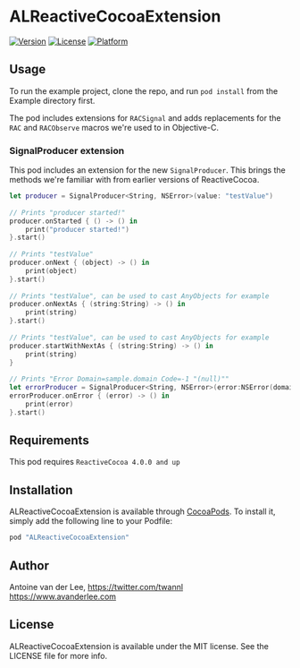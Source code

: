 # ALReactiveCocoaExtension

[![Version](https://img.shields.io/cocoapods/v/ALReactiveCocoaExtension.svg?style=flat)](http://cocoapods.org/pods/ALReactiveCocoaExtension)
[![License](https://img.shields.io/cocoapods/l/ALReactiveCocoaExtension.svg?style=flat)](http://cocoapods.org/pods/ALReactiveCocoaExtension)
[![Platform](https://img.shields.io/cocoapods/p/ALReactiveCocoaExtension.svg?style=flat)](http://cocoapods.org/pods/ALReactiveCocoaExtension)

## Usage

To run the example project, clone the repo, and run `pod install` from the Example directory first.

The pod includes extensions for `RACSignal` and adds replacements for the `RAC` and `RACObserve` macros we're used to in Objective-C.

### SignalProducer extension
This pod includes an extension for the new `SignalProducer`. This brings the methods we're familiar with from earlier versions of ReactiveCocoa.

```swift
let producer = SignalProducer<String, NSError>(value: "testValue")
    
// Prints "producer started!"
producer.onStarted { () -> () in
    print("producer started!")
}.start()
    
// Prints "testValue"
producer.onNext { (object) -> () in
    print(object)
}.start()
    
// Prints "testValue", can be used to cast AnyObjects for example
producer.onNextAs { (string:String) -> () in
    print(string)
}.start()
    
// Prints "testValue", can be used to cast AnyObjects for example
producer.startWithNextAs { (string:String) -> () in
    print(string)
}
    
// Prints "Error Domain=sample.domain Code=-1 "(null)""
let errorProducer = SignalProducer<String, NSError>(error:NSError(domain: "sample.domain", code: -1, userInfo: nil))
errorProducer.onError { (error) -> () in
    print(error)
}.start()
```

## Requirements
This pod requires `ReactiveCocoa 4.0.0 and up`

## Installation

ALReactiveCocoaExtension is available through [CocoaPods](http://cocoapods.org). To install
it, simply add the following line to your Podfile:

```ruby
pod "ALReactiveCocoaExtension"
```

## Author

Antoine van der Lee, 
https://twitter.com/twannl
https://www.avanderlee.com

## License

ALReactiveCocoaExtension is available under the MIT license. See the LICENSE file for more info.
